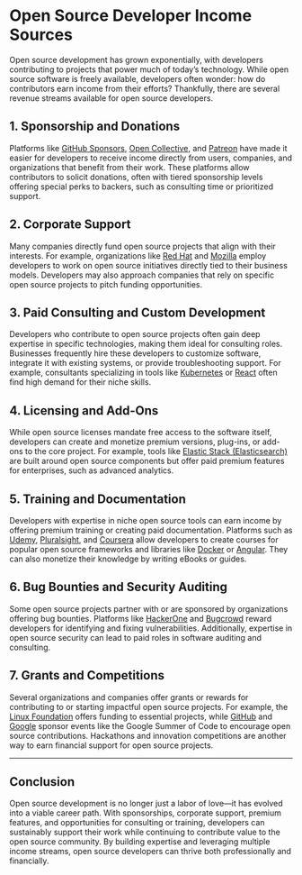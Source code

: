 # Open Source Developer Income Sources

Open source development has grown exponentially, with developers contributing to projects that power much of today’s technology. While open source software is freely available, developers often wonder: how do contributors earn income from their efforts? Thankfully, there are several revenue streams available for open source developers.

## 1. Sponsorship and Donations
Platforms like [GitHub Sponsors](https://github.com/sponsors), [Open Collective](https://opencollective.com/), and [Patreon](https://www.patreon.com/) have made it easier for developers to receive income directly from users, companies, and organizations that benefit from their work. These platforms allow contributors to solicit donations, often with tiered sponsorship levels offering special perks to backers, such as consulting time or prioritized support.

## 2. Corporate Support
Many companies directly fund open source projects that align with their interests. For example, organizations like [Red Hat](https://www.redhat.com/) and [Mozilla](https://www.mozilla.org/) employ developers to work on open source initiatives directly tied to their business models. Developers may also approach companies that rely on specific open source projects to pitch funding opportunities.

## 3. Paid Consulting and Custom Development
Developers who contribute to open source projects often gain deep expertise in specific technologies, making them ideal for consulting roles. Businesses frequently hire these developers to customize software, integrate it with existing systems, or provide troubleshooting support. For example, consultants specializing in tools like [Kubernetes](https://kubernetes.io/) or [React](https://react.dev/) often find high demand for their niche skills.

## 4. Licensing and Add-Ons
While open source licenses mandate free access to the software itself, developers can create and monetize premium versions, plug-ins, or add-ons to the core project. For example, tools like [Elastic Stack (Elasticsearch)](https://www.elastic.co/) are built around open source components but offer paid premium features for enterprises, such as advanced analytics.

## 5. Training and Documentation
Developers with expertise in niche open source tools can earn income by offering premium training or creating paid documentation. Platforms such as [Udemy](https://www.udemy.com/), [Pluralsight](https://www.pluralsight.com/), and [Coursera](https://www.coursera.org/) allow developers to create courses for popular open source frameworks and libraries like [Docker](https://www.docker.com/) or [Angular](https://angular.io/). They can also monetize their knowledge by writing eBooks or guides.

## 6. Bug Bounties and Security Auditing
Some open source projects partner with or are sponsored by organizations offering bug bounties. Platforms like [HackerOne](https://www.hackerone.com/) and [Bugcrowd](https://www.bugcrowd.com/) reward developers for identifying and fixing vulnerabilities. Additionally, expertise in open source security can lead to paid roles in software auditing and consulting.

## 7. Grants and Competitions
Several organizations and companies offer grants or rewards for contributing to or starting impactful open source projects. For example, the [Linux Foundation](https://www.linuxfoundation.org/) offers funding to essential projects, while [GitHub](https://github.com/) and [Google](https://summerofcode.withgoogle.com/) sponsor events like the Google Summer of Code to encourage open source contributions. Hackathons and innovation competitions are another way to earn financial support for open source projects.

---

## Conclusion
Open source development is no longer just a labor of love—it has evolved into a viable career path. With sponsorships, corporate support, premium features, and opportunities for consulting or training, developers can sustainably support their work while continuing to contribute value to the open source community. By building expertise and leveraging multiple income streams, open source developers can thrive both professionally and financially.